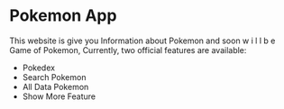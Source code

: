 # Pokemon App

This website is give you Information about Pokemon and soon w i l l b e Game of Pokemon,
Currently, two official features are available:

- Pokedex
- Search Pokemon
- All Data Pokemon
- Show More Feature
